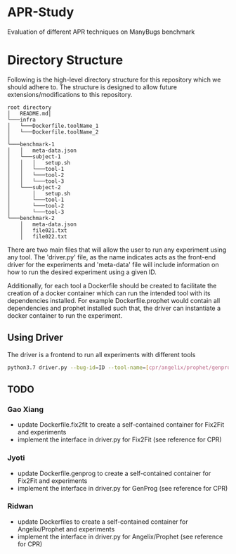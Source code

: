 # APR-Study
Evaluation of different APR techniques on ManyBugs benchmark

# Directory Structure
Following is the high-level directory structure for this repository which we should adhere to. The structure
is designed to allow future extensions/modifications to this repository. 

```
root directory
│   README.md│    
└───infra
│   └───Dockerfile.toolName_1
│   └───Dockerfile.toolName_2
│ 
└───benchmark-1
│   │   meta-data.json
│   └───subject-1
│   │   │   setup.sh
│   │   └───tool-1
│   │   └───tool-2
│   │   └───tool-3
│   └───subject-2
│       │   setup.sh
│       └───tool-1
│       └───tool-2
│       └───tool-3 
└───benchmark-2
    │   meta-data.json
    │   file021.txt
    │   file022.txt
```

There are two main files that will allow the user to run any experiment using any tool. The 'driver.py' file, as the name
indicates acts as the front-end driver for the experiments and 'meta-data' file will include information on how to
run the desired experiment using a given ID.

Additionally, for each tool a Dockerfile should be created to facilitate the creation of a docker container
which can run the intended tool with its dependencies installed. For example Dockerfile.prophet would contain
all dependencies and prophet installed such that, the driver can instantiate a docker container to run the experiment. 


## Using Driver
The driver is a frontend to run all experiments with different tools

```bash
python3.7 driver.py --bug-id=ID --tool-name=[cpr/angelix/prophet/genprog/fix2fit]
```

## TODO

### Gao Xiang
* update Dockerfile.fix2fit to create a self-contained container for Fix2Fit and experiments
* implement the interface in driver.py for Fix2Fit (see reference for CPR)


### Jyoti
* update Dockerfile.genprog to create a self-contained container for Fix2Fit and experiments
* implement the interface in driver.py for GenProg (see reference for CPR)

### Ridwan
* update Dockerfiles to create a self-contained container for Angelix/Prophet and experiments
* implement the interface in driver.py for Angelix/Prophet (see reference for CPR)
